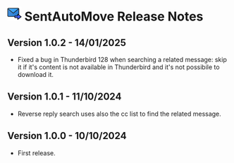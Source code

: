  # ![SentAutoMove icon](images/icon-32px.png "ThunderAI") SentAutoMove Release Notes




<h2>Version 1.0.2 - 14/01/2025</h2>
  <ul>
    <li>Fixed a bug in Thunderbird 128 when searching a related message: skip it if it's content is not available in Thunderbird and it's not possibile to download it.</li>
  </ul>
<h2>Version 1.0.1 - 11/10/2024</h2>
  <ul>
    <li>Reverse reply search uses also the cc list to find the related message.</li>
  </ul>
<h2>Version 1.0.0 - 10/10/2024</h2>
  <ul>
    <li>First release.</li>
  </ul>
